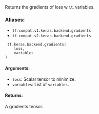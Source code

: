 
Returns the gradients of loss w.r.t. variables.
### Aliases:
- `tf.compat.v1.keras.backend.gradients`
- `tf.compat.v2.keras.backend.gradients`

```
 tf.keras.backend.gradients(
    loss,
    variables
)
```
#### Arguments:
- `loss`: Scalar tensor to minimize.
- `variables`: List of `variables`.
#### Returns:

A gradients tensor.

